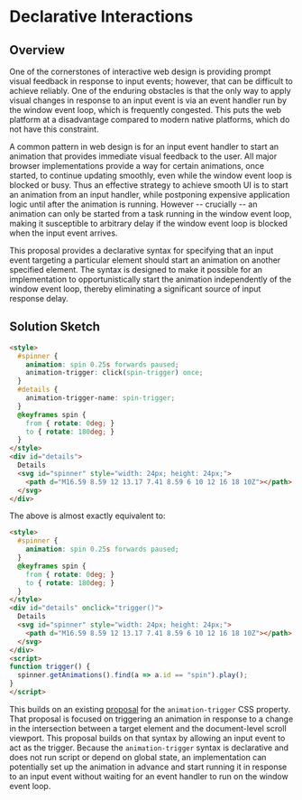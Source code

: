 # Declarative Interactions

## Overview

One of the cornerstones of interactive web design is providing prompt visual feedback in response to input events; however, that can be difficult to achieve reliably. One of the enduring obstacles is that the only way to apply visual changes in response to an input event is via an event handler run by the window event loop, which is frequently congested. This puts the web platform at a disadvantage compared to modern native platforms, which do not have this constraint.

A common pattern in web design is for an input event handler to start an animation that provides immediate visual feedback to the user. All major browser implementations provide a way for certain animations, once started, to continue updating smoothly, even while the window event loop is blocked or busy. Thus an effective strategy to achieve smooth UI is to start an animation from an input handler, while postponing expensive application logic until after the animation is running. However -- crucially -- an animation can only be started from a task running in the window event loop, making it susceptible to arbitrary delay if the window event loop is blocked when the input event arrives.

This proposal provides a declarative syntax for specifying that an input event targeting a particular element should start an animation on another specified element. The syntax is designed to make it possible for an implementation to opportunistically start the animation independently of the window event loop, thereby eliminating a significant source of input response delay.

## Solution Sketch

```html
<style>
  #spinner {
    animation: spin 0.25s forwards paused;
    animation-trigger: click(spin-trigger) once;
  }
  #details {
    animation-trigger-name: spin-trigger;
  }
  @keyframes spin {
    from { rotate: 0deg; }
    to { rotate: 180deg; }
  }
</style>
<div id="details">
  Details
  <svg id="spinner" style="width: 24px; height: 24px;">
    <path d="M16.59 8.59 12 13.17 7.41 8.59 6 10 12 16 18 10Z"></path>
  </svg>
</div>
```

The above is almost exactly equivalent to:

```html
<style>
  #spinner {
    animation: spin 0.25s forwards paused;
  }
  @keyframes spin {
    from { rotate: 0deg; }
    to { rotate: 180deg; }
  }
</style>
<div id="details" onclick="trigger()">
  Details
  <svg id="spinner" style="width: 24px; height: 24px;">
    <path d="M16.59 8.59 12 13.17 7.41 8.59 6 10 12 16 18 10Z"></path>
  </svg>
</div>
<script>
function trigger() {
  spinner.getAnimations().find(a => a.id == "spin").play();
}
</script>
```

This builds on an existing [proposal](https://github.com/w3c/csswg-drafts/issues/8942#issuecomment-1602924213) for the `animation-trigger` CSS property. That proposal is focused on triggering an animation in response to a change in the intersection between a target element and the document-level scroll viewport. This proposal builds on that syntax by allowing an input event to act as the trigger. Because the `animation-trigger` syntax is declarative and does not run script or depend on global state, an implementation can potentially set up the animation in advance and start running it in response to an input event without waiting for an event handler to run on the window event loop.
